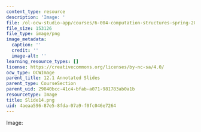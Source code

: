 ```yaml
---
content_type: resource
description: 'Image: '
file: /ol-ocw-studio-app/courses/6-004-computation-structures-spring-2017/4aeaa59687e58fda07a9f0fc046e7264_Slide14.png
file_size: 153126
file_type: image/png
image_metadata:
  caption: ''
  credit: ''
  image-alt: ''
learning_resource_types: []
license: https://creativecommons.org/licenses/by-nc-sa/4.0/
ocw_type: OCWImage
parent_title: 12.1 Annotated Slides
parent_type: CourseSection
parent_uid: 29840bcc-41c4-bfab-a071-981783ab0a1b
resourcetype: Image
title: Slide14.png
uid: 4aeaa596-87e5-8fda-07a9-f0fc046e7264
---
```

Image: 